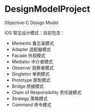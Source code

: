 # DesignModelProject
Objective-C Design Model

iOS 常见设计模式：目前包含：
* Memento 备忘录模式
* Adapter 适配器模式 
* Facade 外观模式
* Mediator 中介者模式
* Observer 观察者模式
* Singleton 单例模式
* Prototype 原型模式
* Bridge 桥接模式
* Chain of Responsibility 责任链模式
* Strategy 策略模式
* Command 命令模式


